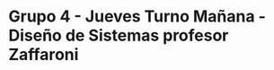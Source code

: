 Grupo 4 - Jueves Turno Mañana - Diseño de Sistemas profesor Zaffaroni
==================================================